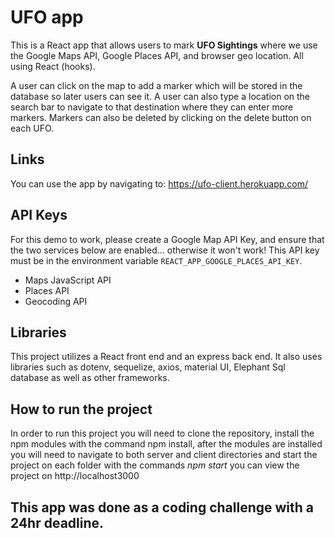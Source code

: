 # UFO app

This is a React app that allows users to mark **UFO Sightings** where we use the Google Maps API, Google Places API, and browser geo location. All using React (hooks).

A user can click on the map to add a marker which will be stored in the database so later users can see it. A user can also type a location on the search bar to navigate to that destination where they can enter more markers. Markers can also be deleted by clicking on the delete button on each UFO.

## Links

You can use the app by navigating to: https://ufo-client.herokuapp.com/


## API Keys

For this demo to work, please create a Google Map API Key, and ensure that the two services below are enabled... otherwise it won't work! This API key must be in the environment variable `REACT_APP_GOOGLE_PLACES_API_KEY`.

- Maps JavaScript API
- Places API
- Geocoding API

## Libraries

This project utilizes a React front end and an express back end.
It also uses libraries such as dotenv, sequelize, axios, material UI, Elephant Sql database as well as other frameworks.

## How to run the project

In order to run this project you will need to clone the repository, install the npm modules with the command npm install, after the modules are installed you will need to navigate to both server and client directories and start the project on each folder with the commands _npm start_ you can view the project on http://localhost3000

## This app was done as a coding challenge with a 24hr deadline.

